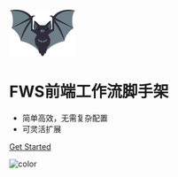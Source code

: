![logo](_media/logo.svg)

# FWS前端工作流脚手架
> 

- 简单高效，无需复杂配置
- 可灵活扩展


[Get Started](zh-cn/install)

<!-- 背景色 -->
![color](#fff)
